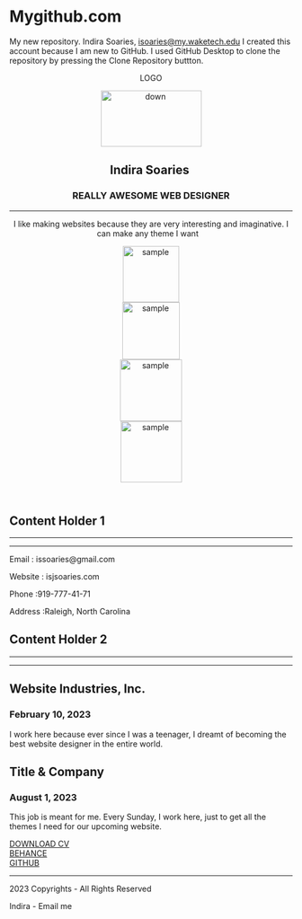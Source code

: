 # Mygithub.com
My new repository.
Indira Soaries, isoaries@my.waketech.edu
I created this account because I am new to GitHub.
I used GitHub Desktop to clone the repository by pressing the Clone Repository buttton.
<link href="AboutPageAssets/styles/aboutPageStyle.css" rel="stylesheet" type="text/css">
<!--The following script tag downloads a font from the Adobe Edge Web Fonts server for use within the web page. We recommend that you do not modify it.-->
</head>
<body>
<!-- Header content -->
<header>
  <div class="profileLogo"> 
    <!-- Profile logo. Add a img tag in place of <span>. -->
    <p class="logoPlaceholder"><!-- <img src="logoImage.png" alt="sample logo"> --><span>LOGO</span></p>
  </div>
 
  <div class="profilePhoto socialNetworkNavBar"> 
  <img src="WIN_20230502_19_38_15_Pro.jpg" width="179" height="100" alt="down"/></div>
  <!-- Identity details -->
  <section class="profileHeader">
    <h1>Indira Soaries&nbsp;</h1>
    <h3>REALLY AWESOME WEB DESIGNER</h3>
    <hr>
    <p>I like making websites because they are very interesting and imaginative. I can make any theme I want&nbsp; &nbsp;</p>
  </section>
  <!-- Links to Social network accounts -->
  <aside class="socialNetworkNavBar">
    <div class="socialNetworkNav"> 
      <img src="download.jpeg"  alt="sample" width="100"> <!-- Add a Anchor tag with nested img tag here --></div>
    <div class="socialNetworkNav"> 
      <!-- Add a Anchor tag with nested img tag here --> 
      <img src="OIP (3).jpeg"  alt="sample" width="102"> </div>
    <div class="socialNetworkNav"> 
      <!-- Add a Anchor tag with nested img tag here --> 
      <img src="th (3).jpeg"  alt="sample" width="110"> </div>
    <div class="socialNetworkNav"> 
      <!-- Add a Anchor tag with nested img tag here --> 
      <img src="th (7).jpeg"  alt="sample" width="109"> </div>
  </aside>
</header>
<!-- content -->
<section class="mainContent"> 
  <!-- Contact details -->
  <section class="section1">
    <h2 class="sectionTitle">Content Holder 1</h2>
    <hr class="sectionTitleRule">
    <hr class="sectionTitleRule2">
    <div class="section1Content">
      <p><span>Email :</span> issoaries@gmail.com</p>
      <p><span>Website : isjsoaries.com</span> </p>
      <p><span>Phone :919-777-41-71</span> </p>
      <p><span>Address :Raleigh, North Carolina</span> </p>
    </div>
  </section>
  <!-- Previous experience details -->
  <section class="section2">
    <h2 class="sectionTitle">Content Holder 2</h2>
    <hr class="sectionTitleRule">
    <hr class="sectionTitleRule2">
    <!-- First Title & company details  -->
    <article class="section2Content">
      <h2 class="sectionContentTitle">Website Industries, Inc.&nbsp;</h2>
      <h3 class="sectionContentSubTitle">February 10, 2023</h3>
      <p class="sectionContent"> I work here because ever since I was a teenager, I dreamt of becoming the best website designer in the entire world.&nbsp; </p>
    </article>
    <!-- Second Title & company details  -->
    <article class="section2Content">
      <h2 class="sectionContentTitle"> Title & Company</h2>
      <h3 class="sectionContentSubTitle">August 1, 2023&nbsp; &nbsp;</h3>
      <p class="sectionContent"> This job is meant for me. Every Sunday, I work here, just to get all the themes I need for our upcoming website.&nbsp; &nbsp; &nbsp; </p>
    </article>
    <!-- Replicate the above Div block to add more title and company details --> 
  </section>
  <!-- Links to expore your past projects and download your CV -->
  <aside class="externalResourcesNav">
    <div class="externalResources"> <a href="#" title="Download CV Link">DOWNLOAD CV</a> </div>
    <span class="stretch"></span>
    <div class="externalResources"><a href="#" title="Behance Link">BEHANCE</a> </div>
    <span class="stretch"></span>
    <div class="externalResources"><a href="#" title="Github Link">GITHUB</a> </div>
  </aside>
</section>
<footer>
  <hr>
  <p class="footerDisclaimer">2023  Copyrights - <span>All Rights Reserved</span></p>
  <p class="footerNote">Indira - <span>Email me</span></p>
</footer>
</body>
</html>
